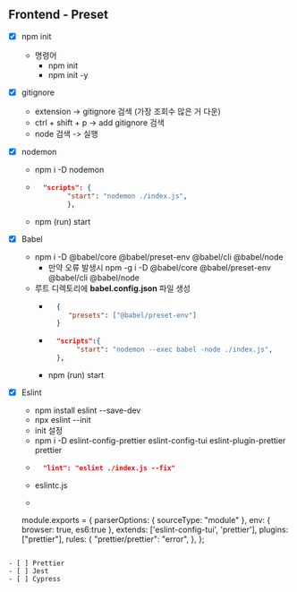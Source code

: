 ## Frontend - Preset

- [x] npm init

  - 명령어
    - npm init
    - npm init -y

- [x] gitignore

  - extension -> gitignore 검색 (가장 조회수 많은 거 다운)
  - ctrl + shift + p -> add gitignore 검색
  - node 검색 -> 실행

- [x] nodemon
  - npm i -D nodemon
  - ```json
      "scripts": {
            "start": "nodemon ./index.js",
            },
    ```
    
  - npm (run) start

- [x] Babel
   - npm i -D @babel/core @babel/preset-env @babel/cli @babel/node
      - 만약 오류 발생시 npm -g i -D @babel/core @babel/preset-env @babel/cli @babel/node
   - 루트 디렉토리에 **babel.config.json** 파일 생성
      - ```json
          {
             "presets": ["@babel/preset-env"]
          }
          ```
     - ```json
         "scripts":{
              "start": "nodemon --exec babel -node ./index.js",
         },
         ```
         
     - npm (run) start

- [x] Eslint

    - npm install eslint --save-dev
    - npx eslint --init
    - init 설정
    - npm i -D eslint-config-prettier eslint-config-tui
    eslint-plugin-prettier prettier
    - ```json
        "lint": "eslint ./index.js --fix"
      ```
    - eslintc.js
    -  ```javascript
    module.exports = {
    parserOptions: {
        sourceType: "module"
    },
    env: {
        browser: true,
        es6:true
    },
    extends: ['eslint-config-tui', 'prettier'], 
    plugins: ["prettier"],
    rules: {
        "prettier/prettier": "error",
    },
};
```
      
- [ ] Prettier
- [ ] Jest
- [ ] Cypress
